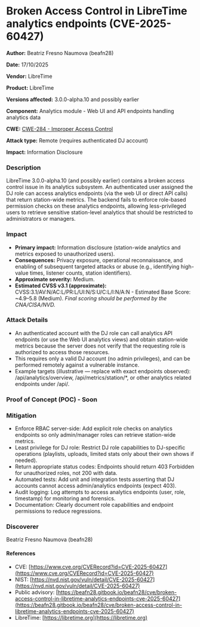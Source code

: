 # Broken Access Control in LibreTime analytics endpoints (CVE-2025-60427)

**Author:** Beatriz Fresno Naumova (beafn28)

**Date:** 17/10/2025

**Vendor:** LibreTime

**Product:** LibreTime

**Versions affected:** 3.0.0-alpha.10 and possibly earlier

**Component:** Analytics module - Web UI and API endpoints handling analytics data

**CWE:** [CWE-284 - Improper Access Control](https://cwe.mitre.org/data/definitions/284.html)

**Attack type:** Remote (requires authenticated DJ account)

**Impact:** Information Disclosure

### Description

LibreTime 3.0.0-alpha.10 (and possibly earlier) contains a broken access control issue in its analytics subsystem. An authenticated user assigned the DJ role can access analytics endpoints (via the web UI or direct API calls) that return station-wide metrics. The backend fails to enforce role-based permission checks on these analytics endpoints, allowing less-privileged users to retrieve sensitive station-level analytics that should be restricted to administrators or managers.

### Impact

* **Primary impact:** Information disclosure (station-wide analytics and metrics exposed to unauthorized users).
* **Consequences:** Privacy exposure, operational reconnaissance, and enabling of subsequent targeted attacks or abuse (e.g., identifying high-value times, listener counts, station identifiers).
* **Approximate severity:** Medium.
* **Estimated CVSS v3.1 (approximate):** CVSS:3.1/AV:N/AC:L/PR:L/UI:N/S:U/C:L/I:N/A:N - Estimated Base Score: \~4.9–5.8 (Medium). _Final scoring should be performed by the CNA/CISA/NVD._

### Attack Details

* An authenticated account with the DJ role can call analytics API endpoints (or use the Web UI analytics views) and obtain station-wide metrics because the server does not verify that the requesting role is authorized to access those resources.
* This requires only a valid DJ account (no admin privileges), and can be performed remotely against a vulnerable instance.
* Example targets (illustrative — replace with exact endpoints observed): /api/analytics/overview, /api/metrics/station/\*, or other analytics related endpoints under /api/.

### Proof of Concept (POC) - Soon

### Mitigation

* Enforce RBAC server-side: Add explicit role checks on analytics endpoints so only admin/manager roles can retrieve station-wide metrics.
* Least privilege for DJ role: Restrict DJ role capabilities to DJ-specific operations (playlists, uploads, limited stats only about their own shows if needed).
* Return appropriate status codes: Endpoints should return 403 Forbidden for unauthorized roles, not 200 with data.
* Automated tests: Add unit and integration tests asserting that DJ accounts cannot access admin/analytics endpoints (expect 403).
* Audit logging: Log attempts to access analytics endpoints (user, role, timestamp) for monitoring and forensics.
* Documentation: Clearly document role capabilities and endpoint permissions to reduce regressions.

### Discoverer

Beatriz Fresno Naumova (beafn28)

#### References

* CVE: [https://www.cve.org/CVERecord?id=CVE-2025-60427](https://www.cve.org/CVERecord?id=CVE-2025-60427)
* NIST: [https://nvd.nist.gov/vuln/detail/CVE-2025-60427](https://nvd.nist.gov/vuln/detail/CVE-2025-60427)
* Public advisory: [https://beafn28.gitbook.io/beafn28/cve/broken-access-control-in-libretime-analytics-endpoints-cve-2025-60427](https://beafn28.gitbook.io/beafn28/cve/broken-access-control-in-libretime-analytics-endpoints-cve-2025-60427)
* LibreTime: [https://libretime.org](https://libretime.org)
